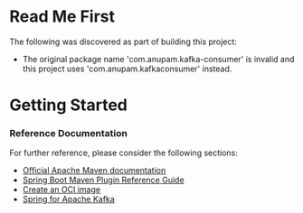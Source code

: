 # Read Me First
The following was discovered as part of building this project:

* The original package name 'com.anupam.kafka-consumer' is invalid and this project uses 'com.anupam.kafkaconsumer' instead.

# Getting Started

### Reference Documentation
For further reference, please consider the following sections:

* [Official Apache Maven documentation](https://maven.apache.org/guides/index.html)
* [Spring Boot Maven Plugin Reference Guide](https://docs.spring.io/spring-boot/docs/2.6.2/maven-plugin/reference/html/)
* [Create an OCI image](https://docs.spring.io/spring-boot/docs/2.6.2/maven-plugin/reference/html/#build-image)
* [Spring for Apache Kafka](https://docs.spring.io/spring-boot/docs/2.6.2/reference/htmlsingle/#boot-features-kafka)


